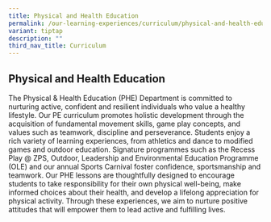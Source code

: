 ```yaml
---
title: Physical and Health Education
permalink: /our-learning-experiences/curriculum/physical-and-health-education/
variant: tiptap
description: ""
third_nav_title: Curriculum
---
```

<h2><strong>Physical and Health Education</strong></h2>
<p>The Physical &amp; Health Education (PHE) Department is committed to nurturing
active, confident and resilient individuals who value a healthy lifestyle.
Our PE curriculum promotes holistic development through the acquisition
of fundamental movement skills, game play concepts, and values such as
teamwork, discipline and perseverance. Students enjoy a rich variety of
learning experiences, from athletics and dance to modified games and outdoor
education. Signature programmes such as the Recess Play @ ZPS, Outdoor,
Leadership and Environmental Education Programme (OLE) and our annual Sports
Carnival foster confidence, sportsmanship and teamwork. Our PHE lessons
are thoughtfully designed to encourage students to take responsibility
for their own physical well-being, make informed choices about their health,
and develop a lifelong appreciation for physical activity. Through these
experiences, we aim to nurture positive attitudes that will empower them
to lead active and fulfilling lives.</p>
<p></p>